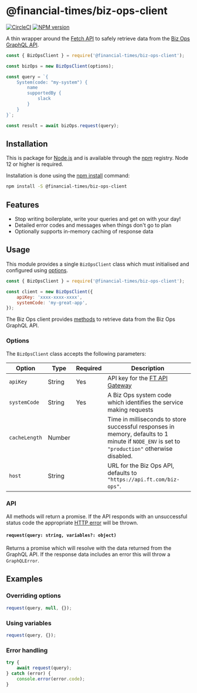 # @financial-times/biz-ops-client

[![CircleCI](https://img.shields.io/circleci/project/github/Financial-Times/biz-ops-client/master.svg)](https://circleci.com/gh/Financial-Times/biz-ops-client) [![NPM version](https://img.shields.io/npm/v/@financial-times/biz-ops-client.svg)](https://www.npmjs.com/package/@financial-times/biz-ops-client)

A thin wrapper around the [Fetch API][1] to safely retrieve data from the [Biz Ops GraphQL API][2].

```js
const { BizOpsClient } = require('@financial-times/biz-ops-client');

const bizOps = new BizOpsClient(options);

const query = `{
	System(code: "my-system") {
		name
		supportedBy {
			slack
		}
	}
}`;

const result = await bizOps.request(query);
```

[1]: https://developer.mozilla.org/en-US/docs/Web/API/Fetch_API
[2]: https://biz-ops.in.ft.com/api-explorer

## Installation

This is package for [Node.js] and is available through the [npm] registry. Node 12 or higher is required.

Installation is done using the [npm install] command:

```bash
npm install -S @financial-times/biz-ops-client
```

[node.js]: https://nodejs.org/
[npm]: http://npmjs.com/
[npm install]: https://docs.npmjs.com/getting-started/installing-npm-packages-locally

## Features

-   Stop writing boilerplate, write your queries and get on with your day!
-   Detailed error codes and messages when things don't go to plan
-   Optionally supports in-memory caching of response data

## Usage

This module provides a single `BizOpsClient` class which must initialised and configured using [options](#options).

```js
const { BizOpsClient } = require('@financial-times/biz-ops-client');

const client = new BizOpsClient({
	apiKey: 'xxxx-xxxx-xxxx',
	systemCode: 'my-great-app',
});
```

The Biz Ops client provides [methods](#api) to retrieve data from the Biz Ops GraphQL API.

### Options

The `BizOpsClient` class accepts the following parameters:

| Option        | Type   | Required | Description                                                                                                                                   |
| ------------- | ------ | -------- | --------------------------------------------------------------------------------------------------------------------------------------------- |
| `apiKey`      | String | Yes      | API key for the [FT API Gateway](http://developer.ft.com)                                                                                     |
| `systemCode`  | String | Yes      | A Biz Ops system code which identifies the service making requests                                                                            |
| `cacheLength` | Number |          | Time in milliseconds to store successful responses in memory, defaults to 1 minute if `NODE_ENV` is set to `"production"` otherwise disabled. |
| `host`        | String |          | URL for the Biz Ops API, defaults to `"https://api.ft.com/biz-ops"`.                                                                          |

### API

All methods will return a promise. If the API responds with an unsuccessful status code the appropriate [HTTP error](https://www.npmjs.com/package/http-errors) will be thrown.

#### `request(query: string, variables?: object)`

Returns a promise which will resolve with the data returned from the GraphQL API. If the response data includes an error this will throw a `GraphQLError`.

## Examples

### Overriding options

```js
request(query, null, {});
```

### Using variables

```js
request(query, {});
```

### Error handling

```js
try {
	await request(query);
} catch (error) {
	console.error(error.code);
}
```
